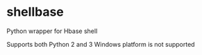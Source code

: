 # shellbase
Python wrapper for Hbase shell

Supports both Python 2 and 3
Windows platform is not supported
